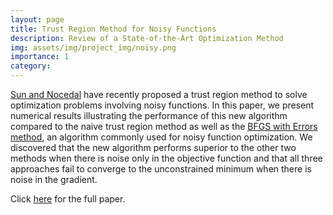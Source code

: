 ```yaml
---
layout: page
title: Trust Region Method for Noisy Functions
description: Review of a State-of-the-Art Optimization Method
img: assets/img/project_img/noisy.png
importance: 1
category:
---
```


[Sun and Nocedal](https://arxiv.org/abs/2201.00973) have recently proposed a trust region method to solve optimization problems involving noisy functions. In this paper, we present numerical results illustrating the performance of this new algorithm compared to the naive trust region method as well as the [BFGS with Errors method](https://arxiv.org/abs/1901.09063), an algorithm commonly used for noisy function optimization. We discovered that the new algorithm performs superior to the other two methods when there is noise only in the objective function and that all three approaches fail to converge to the unconstrained minimum when there is noise in the gradient.

Click [here](https://github.com/AB20CS/NoisyTR-Review/blob/main/CSC466___Final_Project.pdf) for the full paper.
